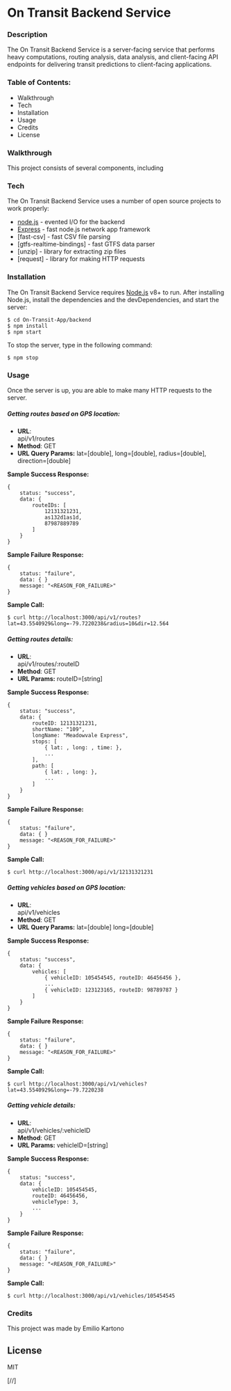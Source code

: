 # On Transit Backend Service

### Description
The On Transit Backend Service is a server-facing service that performs heavy computations, routing analysis, data analysis, and client-facing API endpoints for delivering transit predictions to client-facing applications.

### Table of Contents:
- Walkthrough
- Tech
- Installation
- Usage
- Credits
- License

### Walkthrough
This project consists of several components, including

### Tech
The On Transit Backend Service uses a number of open source projects to work properly:
* [node.js] - evented I/O for the backend
* [Express] - fast node.js network app framework
* [fast-csv] - fast CSV file parsing
* [gtfs-realtime-bindings] - fast GTFS data parser
* [unzip] - library for extracting zip files
* [request] - library for making HTTP requests

### Installation
The On Transit Backend Service requires [Node.js](https://nodejs.org/) v8+ to run.
After installing Node.js, install the dependencies and the devDependencies, and start the server:
```
$ cd On-Transit-App/backend
$ npm install
$ npm start
```
To stop the server, type in the following command:
```
$ npm stop
```

### Usage
Once the server is up, you are able to make many HTTP requests to the server.

##### Getting routes based on GPS location:
* **URL**:    
    api/v1/routes
* **Method**: 
    GET
* **URL Query Params:**
    lat=[double],
    long=[double], 
    radius=[double], 
    direction=[double]

**Sample Success Response:**
```
{
	status: "success",
	data: {
		routeIDs: [
			12131321231,
			as132d1as1d,
			87987889789
		]
	}
}
```

**Sample Failure Response:**
```
{
	status: "failure",
	data: {	}
	message: "<REASON_FOR_FAILURE>"
}
```
**Sample Call:**
```
$ curl http://localhost:3000/api/v1/routes?lat=43.5540929&long=-79.7220238&radius=10&dir=12.564
```

##### Getting routes details:
* **URL**:    
    api/v1/routes/:routeID
* **Method**: 
    GET
* **URL Params:**
    routeID=[string]

**Sample Success Response:**
```
{
	status: "success",
	data: {
		routeID: 12131321231,
		shortName: "109",
		longName: "Meadowvale Express",
		stops: [
			{ lat: , long: , time: },
			...
		],
		path: [
			{ lat: , long: },
			...
		]
	}
}
```

**Sample Failure Response:**
```
{
	status: "failure",
	data: {	}
	message: "<REASON_FOR_FAILURE>"
}
```
**Sample Call:**
```
$ curl http://localhost:3000/api/v1/12131321231
```

##### Getting vehicles based on GPS location:
* **URL**:    
    api/v1/vehicles
* **Method**: 
    GET
* **URL Query Params:**
    lat=[double]
    long=[double]
    

**Sample Success Response:**
```
{
	status: "success",
	data: {
		vehicles: [
			{ vehicleID: 105454545, routeID: 46456456 },
			...
			{ vehicleID: 123123165, routeID: 98789787 }
		]
	}
}
```

**Sample Failure Response:**
```
{
	status: "failure",
	data: {	}
	message: "<REASON_FOR_FAILURE>"
}
```
**Sample Call:**
```
$ curl http://localhost:3000/api/v1/vehicles?lat=43.5540929&long=-79.7220238
```

##### Getting vehicle details:
* **URL**:    
    api/v1/vehicles/:vehicleID
* **Method**: 
    GET
* **URL Params:**
    vehicleID=[string]

**Sample Success Response:**
```
{
	status: "success",
	data: {
		vehicleID: 105454545,
		routeID: 46456456,
		vehicleType: 3,
		...
	}
}
```

**Sample Failure Response:**
```
{
	status: "failure",
	data: {	}
	message: "<REASON_FOR_FAILURE>"
}
```
**Sample Call:**
```
$ curl http://localhost:3000/api/v1/vehicles/105454545
```

### Credits
This project was made by Emilio Kartono

License
----

MIT

[//]

   [dill]: <https://github.com/joemccann/dillinger>
   [git-repo-url]: <https://github.com/joemccann/dillinger.git>
   [john gruber]: <http://daringfireball.net>
   [df1]: <http://daringfireball.net/projects/markdown/>
   [markdown-it]: <https://github.com/markdown-it/markdown-it>
   [Ace Editor]: <http://ace.ajax.org>
   [node.js]: <http://nodejs.org>
   [Twitter Bootstrap]: <http://twitter.github.com/bootstrap/>
   [jQuery]: <http://jquery.com>
   [@tjholowaychuk]: <http://twitter.com/tjholowaychuk>
   [express]: <http://expressjs.com>
   [AngularJS]: <http://angularjs.org>
   [Gulp]: <http://gulpjs.com>

   [PlDb]: <https://github.com/joemccann/dillinger/tree/master/plugins/dropbox/README.md>
   [PlGh]: <https://github.com/joemccann/dillinger/tree/master/plugins/github/README.md>
   [PlGd]: <https://github.com/joemccann/dillinger/tree/master/plugins/googledrive/README.md>
   [PlOd]: <https://github.com/joemccann/dillinger/tree/master/plugins/onedrive/README.md>
   [PlMe]: <https://github.com/joemccann/dillinger/tree/master/plugins/medium/README.md>
   [PlGa]: <https://github.com/RahulHP/dillinger/blob/master/plugins/googleanalytics/README.md>
